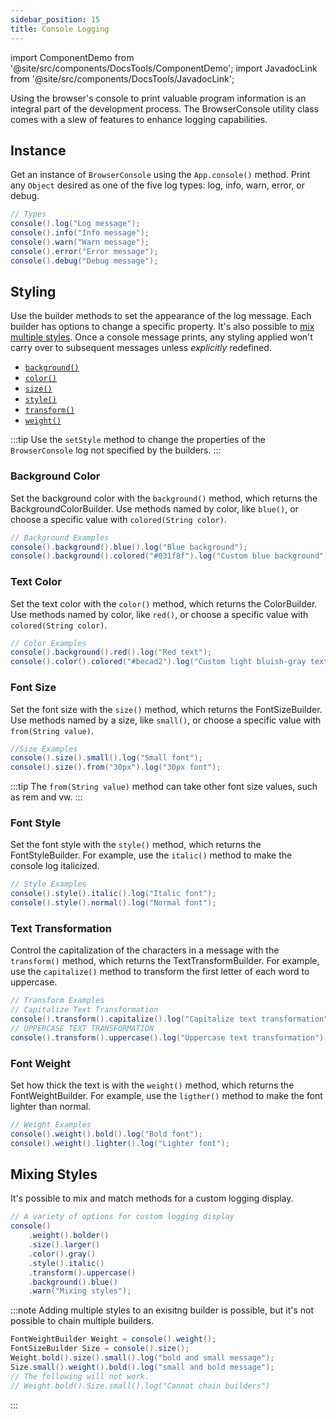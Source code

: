 ```yaml
---
sidebar_position: 15
title: Console Logging
---
```


import ComponentDemo from '@site/src/components/DocsTools/ComponentDemo';
import JavadocLink from '@site/src/components/DocsTools/JavadocLink';

Using the browser's console to print valuable program information is an integral part of the development process. The <JavadocLink type="foundation" location="com/webforj/BrowserConsole" code='true'>BrowserConsole</JavadocLink> utility class comes with a slew of features to enhance logging capabilities.

<!-- :::info
Before `24.10`, the `App.consoleLog()` and `App.consoleErr()` methods enabled this behavior, but they have since been marked for deprecation.
::: -->

## Instance

Get an instance of `BrowserConsole` using the `App.console()` method. Print any `Object` desired as one of the five log types: log, info, warn, error, or debug.

```java
// Types
console().log("Log message");
console().info("Info message");
console().warn("Warn message");
console().error("Error message");
console().debug("Debug message");
```

## Styling

Use the builder methods to set the appearance of the log message. Each builder has options to change a specific property. It's also possible to [mix multiple styles](#mixing-styles).
Once a console message prints, any styling applied won't carry over to subsequent messages unless *explicitly* redefined.

- [`background()`](#background-color)
- [`color()`](#text-color)
- [`size()`](#font-size)
- [`style()`](#font-style)
- [`transform()`](#text-transformation)
- [`weight()`](#font-weight)

:::tip
Use the `setStyle` method to change the properties of the `BrowserConsole` log not specified by the builders.
:::

### Background Color 

Set the background color with the `background()` method, which returns the <JavadocLink type="foundation" location="com/webforj/BrowserConsole.BackgroundColorBuilder" code='true'>BackgroundColorBuilder</JavadocLink>.
Use methods named by color, like `blue()`, or choose a specific value with `colored(String color)`.

```java
// Background Examples
console().background().blue().log("Blue background");
console().background().colored("#031f8f").log("Custom blue background");
```

### Text Color

Set the text color with the `color()` method, which returns the <JavadocLink type="foundation" location="com/webforj/BrowserConsole.ColorBuilder" code='true'>ColorBuilder</JavadocLink>.
Use methods named by color, like `red()`, or choose a specific value with `colored(String color)`.

```java
// Color Examples
console().background().red().log("Red text");
console().color().colored("#becad2").log("Custom light bluish-gray text");
```

### Font Size

Set the font size with the `size()` method, which returns the <JavadocLink type="foundation" location="com/webforj/BrowserConsole.FontSizeBuilder" code='true'>FontSizeBuilder</JavadocLink>.
Use methods named by a size, like `small()`, or choose a specific value with `from(String value)`.

```java
//Size Examples
console().size().small().log("Small font");
console().size().from("30px").log("30px font");
```
:::tip
The `from(String value)` method can take other font size values, such as rem and vw.
:::

### Font Style

Set the font style with the `style()` method, which returns the <JavadocLink type="foundation" location="com/webforj/BrowserConsole.FontStyleBuilder" code='true'>FontStyleBuilder</JavadocLink>.
For example, use the `italic()` method to make the console log italicized.

```java
// Style Examples
console().style().italic().log("Italic font");
console().style().normal().log("Normal font");
```

### Text Transformation

Control the capitalization of the characters in a message with the `transform()` method, which returns the <JavadocLink type="foundation" location="com/webforj/BrowserConsole.TextTransformBuilder" code='true'>TextTransformBuilder</JavadocLink>.
For example, use the `capitalize()` method to transform the first letter of each word to uppercase.

```java
// Transform Examples
// Capitalize Text Transformation
console().transform().capitalize().log("Capitalize text transformation");
// UPPERCASE TEXT TRANSFORMATION 
console().transform().uppercase().log("Uppercase text transformation");
```

### Font Weight

Set how thick the text is with the `weight()` method, which returns the <JavadocLink type="foundation" location="com/webforj/BrowserConsole.FontWeightBuilder" code='true'>FontWeightBuilder</JavadocLink>.
For example, use the `ligther()` method to make the font lighter than normal.

```java
// Weight Examples
console().weight().bold().log("Bold font");
console().weight().lighter().log("Lighter font");
```

## Mixing Styles
It's possible to mix and match methods for a custom logging display.

```java
// A variety of options for custom logging display
console()
    .weight().bolder()
    .size().larger()
    .color().gray()
    .style().italic()
    .transform().uppercase()
    .background().blue()
    .warn("Mixing styles");
```

:::note
Adding multiple styles to an exisitng builder is possible, but it's not possible to chain multiple builders.
```java
FontWeightBuilder Weight = console().weight();
FontSizeBuilder Size = console().size();
Weight.bold().size().small().log("bold and small message");
Size.small().weight().bold().log("small and bold message");
// The following will not work.
// Weight.bold().Size.small().log("Cannot chain builders")
```
:::